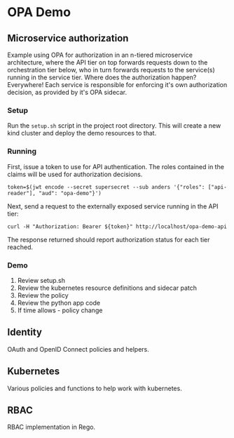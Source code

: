 # OPA Demo

## Microservice authorization

Example using OPA for authorization in an n-tiered microservice architecture, where the API tier on top forwards requests down to the orchestration tier below, who in turn forwards requests to the service(s) running in the service tier. Where does the authorization happen? Everywhere! Each service is responsible for enforcing it's own authorization decision, as provided by it's OPA sidecar.

### Setup

Run the `setup.sh` script in the project root directory. This will create a new kind cluster and deploy the demo resources to that.

### Running

First, issue a token to use for API authentication. The roles contained in the claims will be used for authorization decisions.

```shell
token=$(jwt encode --secret supersecret --sub anders '{"roles": ["api-reader"], "aud": "opa-demo"}')
```

Next, send a request to the externally exposed service running in the API tier:

```shell
curl -H "Authorization: Bearer ${token}" http://localhost/opa-demo-api
```

The response returned should report authorization status for each tier reached.

### Demo

1. Review setup.sh
2. Review the kubernetes resource definitions and sidecar patch
3. Review the policy
4. Review the python app code
5. If time allows - policy change

## Identity

OAuth and OpenID Connect policies and helpers.

## Kubernetes

Various policies and functions to help work with kubernetes.

## RBAC

RBAC implementation in Rego.
